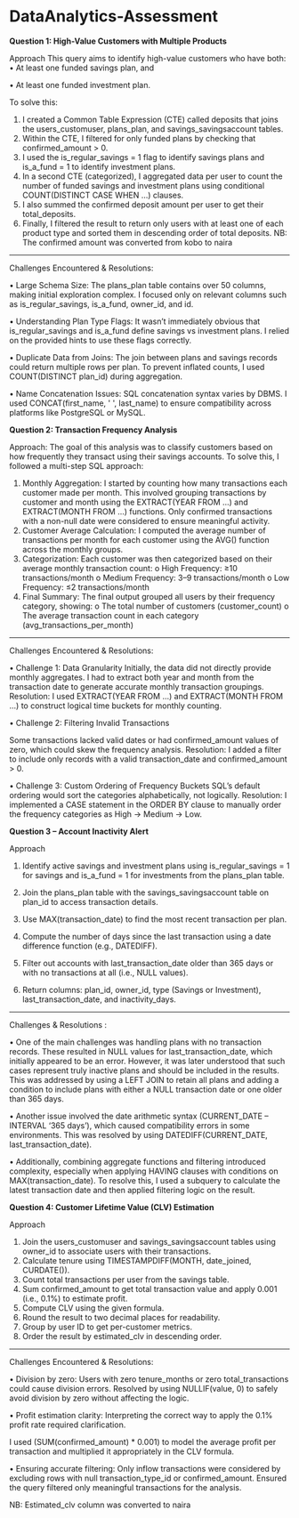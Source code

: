 # DataAnalytics-Assessment

**Question 1: High-Value Customers with Multiple Products**
 
 Approach
This query aims to identify high-value customers who have both:
•	At least one funded savings plan, and

•	At least one funded investment plan.

To solve this:
1.	I created a Common Table Expression (CTE) called deposits that joins the users_customuser, plans_plan, and savings_savingsaccount tables.
2.	Within the CTE, I filtered for only funded plans by checking that confirmed_amount > 0.
3.	I used the is_regular_savings = 1 flag to identify savings plans and is_a_fund = 1 to identify investment plans.
4.	In a second CTE (categorized), I aggregated data per user to count the number of funded savings and investment plans using conditional COUNT(DISTINCT CASE WHEN ...) clauses.
5.	I also summed the confirmed deposit amount per user to get their total_deposits.
6.	Finally, I filtered the result to return only users with at least one of each product type and sorted them in descending order of total deposits.
NB: The confirmed amount was converted from kobo to naira
________________________________________
 Challenges Encountered & Resolutions:
 
•	Large Schema Size: The plans_plan table contains over 50 columns, making initial exploration complex. I focused only on relevant columns such as is_regular_savings, is_a_fund, owner_id, and id.

•	Understanding Plan Type Flags: It wasn’t immediately obvious that is_regular_savings and is_a_fund define savings vs investment plans. I relied on the provided hints to use these flags correctly.

•	Duplicate Data from Joins: The join between plans and savings records could return multiple rows per plan. To prevent inflated counts, I used COUNT(DISTINCT plan_id) during aggregation.

•	Name Concatenation Issues: SQL concatenation syntax varies by DBMS. I used CONCAT(first_name, ' ', last_name) to ensure compatibility across platforms like PostgreSQL or MySQL.


**Question 2: Transaction Frequency Analysis**
 
 Approach:
The goal of this analysis was to classify customers based on how frequently they transact using their savings accounts. To solve this, I followed a multi-step SQL approach:

1.	Monthly Aggregation:
I started by counting how many transactions each customer made per month. This involved grouping transactions by customer and month using the EXTRACT(YEAR FROM ...) and EXTRACT(MONTH FROM ...) functions. Only confirmed transactions with a non-null date were considered to ensure meaningful activity.
2.	Customer Average Calculation:
I computed the average number of transactions per month for each customer using the AVG() function across the monthly groups.
3.	Categorization:
Each customer was then categorized based on their average monthly transaction count:
o	High Frequency: ≥10 transactions/month
o	Medium Frequency: 3–9 transactions/month
o	Low Frequency: ≤2 transactions/month
4.	Final Summary:
The final output grouped all users by their frequency category, showing:
o	The total number of customers (customer_count)
o	The average transaction count in each category (avg_transactions_per_month)
________________________________________

Challenges Encountered & Resolutions:

•	Challenge 1: Data Granularity
Initially, the data did not directly provide monthly aggregates. I had to extract both year and month from the transaction date to generate accurate monthly transaction groupings.
Resolution:
I used EXTRACT(YEAR FROM ...) and EXTRACT(MONTH FROM ...) to construct logical time buckets for monthly counting.

•	Challenge 2: Filtering Invalid Transactions

Some transactions lacked valid dates or had confirmed_amount values of zero, which could skew the frequency analysis.
Resolution:
I added a filter to include only records with a valid transaction_date and confirmed_amount > 0.

•	Challenge 3: Custom Ordering of Frequency Buckets
SQL’s default ordering would sort the categories alphabetically, not logically.
Resolution:
I implemented a CASE statement in the ORDER BY clause to manually order the frequency categories as High → Medium → Low.


**Question 3 – Account Inactivity Alert**

Approach
1.	Identify active savings and investment plans using is_regular_savings = 1 for savings and is_a_fund = 1 for investments from the plans_plan table.

2.	Join the plans_plan table with the savings_savingsaccount table on plan_id to access transaction details.

3.	Use MAX(transaction_date) to find the most recent transaction per plan.

4.	Compute the number of days since the last transaction using a date difference function (e.g., DATEDIFF).

5.	Filter out accounts with last_transaction_date older than 365 days or with no transactions at all (i.e., NULL values).

6.	Return columns: plan_id, owner_id, type (Savings or Investment), last_transaction_date, and inactivity_days.
________________________________________
Challenges & Resolutions :

•	One of the main challenges was handling plans with no transaction records. These resulted in NULL values for last_transaction_date, which initially appeared to be an error. However, it was later understood that such cases represent truly inactive plans and should be included in the results. This was addressed by using a LEFT JOIN to retain all plans and adding a condition to include plans with either a NULL transaction date or one older than 365 days.

•	Another issue involved the date arithmetic syntax (CURRENT_DATE – INTERVAL ‘365 days’), which caused compatibility errors in some environments. This was resolved by using DATEDIFF(CURRENT_DATE, last_transaction_date).


•	Additionally, combining aggregate functions and filtering introduced complexity, especially when applying HAVING clauses with conditions on MAX(transaction_date). To resolve this, I used a subquery to calculate the latest transaction date and then applied filtering logic on the result.


**Question 4: Customer Lifetime Value (CLV) Estimation**

Approach
1.	Join the users_customuser and savings_savingsaccount tables using owner_id to associate users with their transactions.
2.	Calculate tenure using TIMESTAMPDIFF(MONTH, date_joined, CURDATE()).
3.	Count total transactions per user from the savings table.
4.	Sum confirmed_amount to get total transaction value and apply 0.001 (i.e., 0.1%) to estimate profit.
5.	Compute CLV using the given formula.
6.	Round the result to two decimal places for readability.
7.	Group by user ID to get per-customer metrics.
8.	Order the result by estimated_clv in descending order.
________________________________________
   Challenges Encountered & Resolutions:
   
•	Division by zero: Users with zero tenure_months or zero total_transactions could cause division errors.
 Resolved by using NULLIF(value, 0) to safely avoid division by zero without affecting the logic.
 
•	Profit estimation clarity: Interpreting the correct way to apply the 0.1% profit rate required clarification.

I used (SUM(confirmed_amount) * 0.001) to model the average profit per transaction and multiplied it appropriately in the CLV formula.
 
•	Ensuring accurate filtering: Only inflow transactions were considered by excluding rows with null transaction_type_id or confirmed_amount.
 Ensured the query filtered only meaningful transactions for the analysis.
 
NB: Estimated_clv column was converted to naira 




